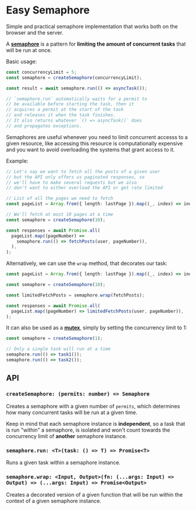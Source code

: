 # Easy Semaphore

Simple and practical semaphore implementation that works both on the browser and the server.

A [**semaphore**](<https://en.wikipedia.org/wiki/Semaphore_(programming)>) is a pattern for **limiting the amount of concurrent tasks** that will be run at once.

Basic usage:

```ts
const concurrencyLimit = 5;
const semaphore = createSemaphore(concurrencyLimit);

const result = await semaphore.run(() => asyncTask());

// `semaphore.run` automatically waits for a permit to
// be available before starting the task, then it
// acquires a permit at the start of the task
// and releases it when the task finishes.
// It also returns whatever `() => asyncTask()` does
// and propagates exceptions.
```

Semaphores are useful whenever you need to limit concurrent accesss to a given resource, like accessing this resource is computationally expensive and you want to avoid overloading the systems that grant access to it.

Example:

```ts
// Let's say we want to fetch all the posts of a given user
// but the API only offers us paginated responses, so
// we'll have to make several requests but we also
// don't want to either overload the API or get rate limited

// List of all the pages we need to fetch
const pageList = Array.from({ length: lastPage }).map((_, index) => index + 1);

// We'll fetch at most 10 pages at a time
const semaphore = createSemaphore(10);

const responses = await Promise.all(
  pageList.map((pageNumber) =>
    semaphore.run(() => fetchPosts(user, pageNumber)),
  ),
);
```

Alternatively, we can use the `wrap` method, that decorates our task:

```ts
const pageList = Array.from({ length: lastPage }).map((_, index) => index + 1);

const semaphore = createSemaphore(10);

const limitedFetchPosts = semaphore.wrap(fetchPosts);

const responses = await Promise.all(
  pageList.map((pageNumber) => limitedFetchPosts(user, pageNumber)),
);
```

It can also be used as a [**mutex**](https://en.wikipedia.org/wiki/Mutual_exclusion), simply by setting the concurrency limit to 1:

```ts
const semaphore = createSemaphore(1);

// Only a single task will run at a time
semaphore.run(() => task1());
semaphore.run(() => task2());
```

## API

### `createSemaphore: (permits: number) => Semaphore`

Creates a semaphore with a given number of `permits`, which determines how many concurrent tasks will be run at a given time.

Keep in mind that each semaphore instance is **independent**, so a task that is run "within" a semaphore, is isolated and won't count towards the concurrency limit of **another** semaphore instance.

### `semaphore.run: <T>(task: () => T) => Promise<T>`

Runs a given task within a semaphore instance.

### `semaphore.wrap: <Input, Output>(fn: (...args: Input) => Output) => (...args: Input) => Promise<Output>`

Creates a decorated version of a given function that will be run within the context of a given semaphore instance.
